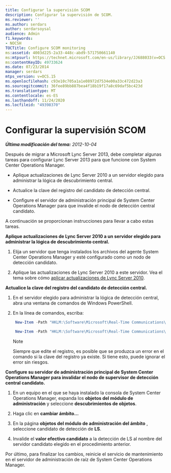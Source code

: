 ```yaml
---
title: Configurar la supervisión SCOM
description: Configurar la supervisión de SCOM.
ms.reviewer: ''
ms.author: serdars
author: serdarsoysal
audience: Admin
f1.keywords:
- NOCSH
TOCTitle: Configure SCOM monitoring
ms:assetid: 4003d225-2a33-448c-abd9-571750661140
ms:mtpsurl: https://technet.microsoft.com/en-us/library/JJ688033(v=OCS.15)
ms:contentKeyID: 49733624
ms.date: 07/23/2014
manager: serdars
mtps_version: v=OCS.15
ms.openlocfilehash: c93e10c705a1a1e08972d7534e00a33c472d23a3
ms.sourcegitcommit: 36fee89bb887bea4f18b19f17a8c69daf5bc423d
ms.translationtype: MT
ms.contentlocale: es-ES
ms.lasthandoff: 11/24/2020
ms.locfileid: "49398370"
---
```

# <a name="configure-scom-monitoring"></a>Configurar la supervisión SCOM

<div data-xmlns="http://www.w3.org/1999/xhtml">

<div class="topic" data-xmlns="http://www.w3.org/1999/xhtml" data-msxsl="urn:schemas-microsoft-com:xslt" data-cs="https://msdn.microsoft.com/">

<div data-asp="https://msdn2.microsoft.com/asp">



</div>

<div id="mainSection">

<div id="mainBody">

<span> </span>

_**Última modificación del tema:** 2012-10-04_

Después de migrar a Microsoft Lync Server 2013, debe completar algunas tareas para configurar Lync Server 2013 para que funcione con System Center Operations Manager.

  - Aplique actualizaciones de Lync Server 2010 a un servidor elegido para administrar la lógica de descubrimiento central.

  - Actualice la clave del registro del candidato de detección central.

  - Configure el servidor de administración principal de System Center Operations Manager para que invalide el nodo de detección central candidato.

A continuación se proporcionan instrucciones para llevar a cabo estas tareas.

**Aplique actualizaciones de Lync Server 2010 a un servidor elegido para administrar la lógica de descubrimiento central.**

1.  Elija un servidor que tenga instalados los archivos del agente System Center Operations Manager y esté configurado como un nodo de detección candidato.

2.  Aplique las actualizaciones de Lync Server 2010 a este servidor. Vea el tema sobre cómo [aplicar actualizaciones de Lync Server 2010](apply-lync-server-2010-updates.md).

**Actualice la clave del registro del candidato de detección central.**

1.  En el servidor elegido para administrar la lógica de detección central, abra una ventana de comandos de Windows PowerShell.

2.  En la línea de comandos, escriba:
    
       ```PowerShell
        New-Item -Path "HKLM:\Software\Microsoft\Real-Time Communications\Health"
       ```
    
       ```PowerShell
        New-Item -Path "HKLM:\Software\Microsoft\Real-Time Communications\Health\CentralDiscoveryCandidate"
       ```
    
    <div class="">
    

    > [!NOTE]  
    > Siempre que edite el registro, es posible que se produzca un error en el comando si la clave del registro ya existe. Si tiene esto, puede ignorar el error sin riesgos.

    
    </div>

**Configure su servidor de administración principal de System Center Operations Manager para invalidar el nodo de supervisor de detección central candidato.**

1.  En un equipo en el que se haya instalado la consola de System Center Operations Manager, expanda los **objetos del módulo de administración** y seleccione **descubrimientos de objetos**.

2.  Haga clic en **cambiar ámbito...**

3.  En la página **objetos del módulo de administración del ámbito** , seleccione candidato de detección de **LS**.

4.  Invalide el **valor efectivo candidato** a la detección de LS al nombre del servidor candidato elegido en el procedimiento anterior.

Por último, para finalizar los cambios, reinicie el servicio de mantenimiento en el servidor de administración de raíz de System Center Operations Manager.

</div>

<span> </span>

</div>

</div>

</div>

